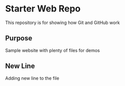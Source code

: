 # Starter Web Repo


This repository is for showing how Git and GitHub work

## Purpose

Sample website with plenty of files for demos

## New Line
Adding new line to the file